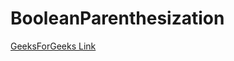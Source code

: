 # BooleanParenthesization

[GeeksForGeeks Link](https://practice.geeksforgeeks.org/problems/boolean-parenthesization5610/1/#)
